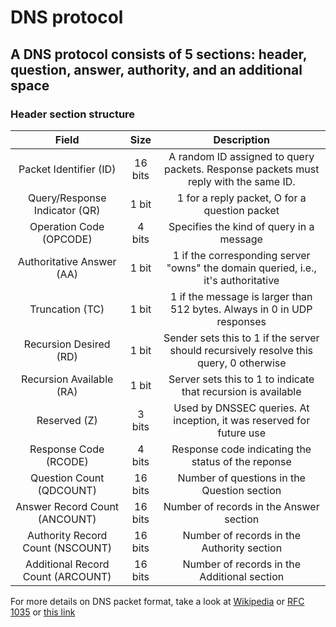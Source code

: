 # DNS protocol

## A DNS protocol consists of 5 sections: header, question, answer, authority, and an additional space

### Header section structure

|               Field               |  Size   |                                      Description                                       |
| :-------------------------------: | :-----: | :------------------------------------------------------------------------------------: |
|      Packet Identifier (ID)       | 16 bits |  A random ID assigned to query packets. Response packets must reply with the same ID.  |
|   Query/Response Indicator (QR)   |  1 bit  |                     1 for a reply packet, O for a question packet                      |
|      Operation Code (OPCODE)      | 4 bits  |                        Specifies the kind of query in a message                        |
|     Authoritative Answer (AA)     |  1 bit  |   1 if the corresponding server "owns" the domain queried, i.e., it's authoritative    |
|          Truncation (TC)          |  1 bit  |        1 if the message is larger than 512 bytes. Always in 0 in UDP responses         |
|      Recursion Desired (RD)       |  1 bit  | Sender sets this to 1 if the server should recursively resolve this query, 0 otherwise |
|     Recursion Available (RA)      |  1 bit  |             Server sets this to 1 to indicate that recursion is available              |
|           Reserved (Z)            | 3 bits  |          Used by DNSSEC queries. At inception, it was reserved for future use          |
|       Response Code (RCODE)       | 4 bits  |                   Response code indicating the status of the reponse                   |
|     Question Count (QDCOUNT)      | 16 bits |                      Number of questions in the Question section                       |
|   Answer Record Count (ANCOUNT)   | 16 bits |                        Number of records in the Answer section                         |
| Authority Record Count (NSCOUNT)  | 16 bits |                       Number of records in the Authority section                       |
| Additional Record Count (ARCOUNT) | 16 bits |                      Number of records in the Additional section                       |

For more details on DNS packet format, take a look at [Wikipedia](https://en.wikipedia.org/wiki/Domain_Name_System#DNS_message_format) or [RFC 1035](https://tools.ietf.org/html/rfc1035#section-4.1) or [this link](https://github.com/EmilHernvall/dnsguide/blob/b52da3b32b27c81e5c6729ac14fe01fef8b1b593/chapter1.md)
